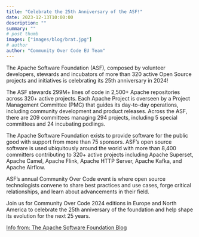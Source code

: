 ```yaml
---
title: "Celebrate the 25th Anniversary of the ASF!"
date: 2023-12-13T10:00:00
description: ""
summary: ""
# post thumb
images: ["images/blog/brat.jpg"]
# author
author: "Community Over Code EU Team"
---
```


The Apache Software Foundation (ASF), composed by volunteer developers, stewards and incubators of more than 320 active Open Source projects and initiatives is celebrating its 25th anniversary in 2024! 

The ASF stewards 299M+ lines of code in 2,500+ Apache repositories across 320+ active projects. Each Apache Project is overseen by a Project Management Committee (PMC) that guides its day-to-day operations, including community development and product releases. Across the ASF, there are 209 committees managing 294 projects, including 5 special committees and 24 incubating podlings.

The Apache Software Foundation exists to provide software for the public good with support from more than 75 sponsors. ASF’s open source software is used ubiquitously around the world with more than 8,400 committers contributing to 320+ active projects including Apache Superset, Apache Camel, Apache Flink, Apache HTTP Server, Apache Kafka, and Apache Airflow. 

ASF’s annual Community Over Code event is where open source technologists convene to share best practices and use cases, forge critical relationships, and learn about advancements in their field. 

Join us for Community Over Code 2024 editions in Europe and North America to celebrate the 25th anniversary of the foundation and help shape its evolution for the next 25 years. 

[Info from: The Apache Software Foundation Blog](https://news.apache.org/foundation/entry/apache-software-foundation-releases-annual-report-for-2023-fiscal-year)